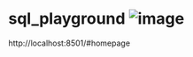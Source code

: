 # sql_playground  ![image](https://user-images.githubusercontent.com/59450769/174729502-d119460e-fe12-4dcb-b762-6ec5eeeb38b0.png)

http://localhost:8501/#homepage
